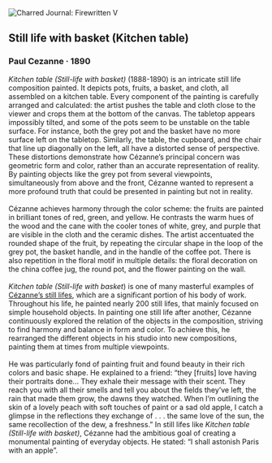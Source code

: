 <div class="artwork-of-the-day">
  <div class="container">
    <div class="img-wrapper">
      <img
        src="https://uploads6.wikiart.org/images/paul-cezanne/still-life-with-basket.jpg!Large.jpg"
        alt="Charred Journal: Firewritten V" />
    </div>
    <div class="artwork-detail">
      <div class="artwork-origin"> 
        <h2 class="artwork-name">Still life with basket (Kitchen table)</h2>
        <h3 class="artist">
          Paul Cezanne
                    ·  1890
        </h3>
      </div>
      <p class="description">
        <span class="artwork-description-text ng-binding" ng-bind-html="viewModel.ArtworkOfTheDay.Description | unsafe"><i>Kitchen table (Still-life with basket)</i> (1888-1890) is an intricate still life composition painted. It depicts pots, fruits, a basket, and cloth, all assembled on a kitchen table. Every component of the painting is carefully arranged and calculated: the artist pushes the table and cloth close to the viewer and crops them at the bottom of the canvas. The tabletop appears impossibly tilted, and some of the pots seem to be unstable on the table surface. For instance, both the grey pot and the basket have no more surface left on the tabletop. Similarly, the table, the cupboard, and the chair that line up diagonally on the left, all have a distorted sense of perspective. These distortions demonstrate how Cézanne’s principal concern was geometric form and color, rather than an accurate representation of reality. By painting objects like the grey pot from several viewpoints, simultaneously from above and the front, Cézanne wanted to represent a more profound truth that could be presented in painting but not in reality.<br><br>Cézanne achieves harmony through the color scheme: the fruits are painted in brilliant tones of red, green, and yellow. He contrasts the warm hues of the wood and the cane with the cooler tones of white, grey, and purple that are visible in the cloth and the ceramic dishes. The artist accentuated the rounded shape of the fruit, by repeating the circular shape in the loop of the grey pot, the basket handle, and in the handle of the coffee pot. There is also repetition in the floral motif in multiple details: the floral decoration on the china coffee jug, the round pot, and the flower painting on the wall.<br><br><i>Kitchen table (Still-life with basket</i>) is one of many masterful examples of <a target="_blank" href="https://www.wikiart.org/en/paul-cezanne/all-works#!#filterName:Genre_still-life,resultType:masonry">Cézanne’s still lifes</a>, which are a significant portion of his body of work. Throughout his life, he painted nearly 200 still lifes, that mainly focused on simple household objects. In painting one still life after another, Cézanne continuously explored the relation of the objects in the composition, striving to find harmony and balance in form and color. To achieve this, he rearranged the different objects in his studio into new compositions, painting them at times from multiple viewpoints.<br><br>He was particularly fond of painting fruit and found beauty in their rich colors and basic shape. He explained to a friend: “they [fruits] love having their portraits done... They exhale their message with their scent. They reach you with all their smells and tell you about the fields they’ve left, the rain that made them grow, the dawns they watched. When I’m outlining the skin of a lovely peach with soft touches of paint or a sad old apple, I catch a glimpse in the reflections they exchange of . . . the same love of the sun, the same recollection of the dew, a freshness.” In still lifes like <i>Kitchen table (Still-life with basket)</i>, Cézanne had the ambitious goal of creating a monumental painting of everyday objects. He stated: “I shall astonish Paris with an apple”.</span>
                        <div class="text-shadow-container" ng-show="showShadow" style=""></div>
      </p>
    </div>
  </div>

</div>
